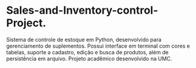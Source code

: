 # Sales-and-Inventory-control-Project.
Sistema de controle de estoque em Python, desenvolvido para gerenciamento de suplementos. Possui interface em terminal com cores e tabelas, suporte a cadastro, edição e busca de produtos, além de persistência em arquivo. Projeto acadêmico desenvolvido na UMC.
